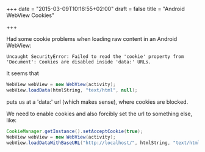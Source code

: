 +++
date = "2015-03-09T10:16:55+02:00"
draft = false
title = "Android WebView Cookies"

+++

Had some cookie problems when loading raw content in an Android WebView:

    Uncaught SecurityError: Failed to read the 'cookie' property from 'Document': Cookies are disabled inside 'data:' URLs.

It seems that
```java
WebView webView = new WebView(activity);
webView.loadData(htmlString, "text/html", null);
```
puts us at a 'data:' url (which makes sense), where cookies are blocked.

We need to enable cookies and also forcibly set the url to something else, like:
```java
CookieManager.getInstance().setAcceptCookie(true);
WebView webView = new WebView(activity);
webView.loadDataWithBaseURL("http://localhost/", htmlString, "text/html", "utf-8", null);
```
